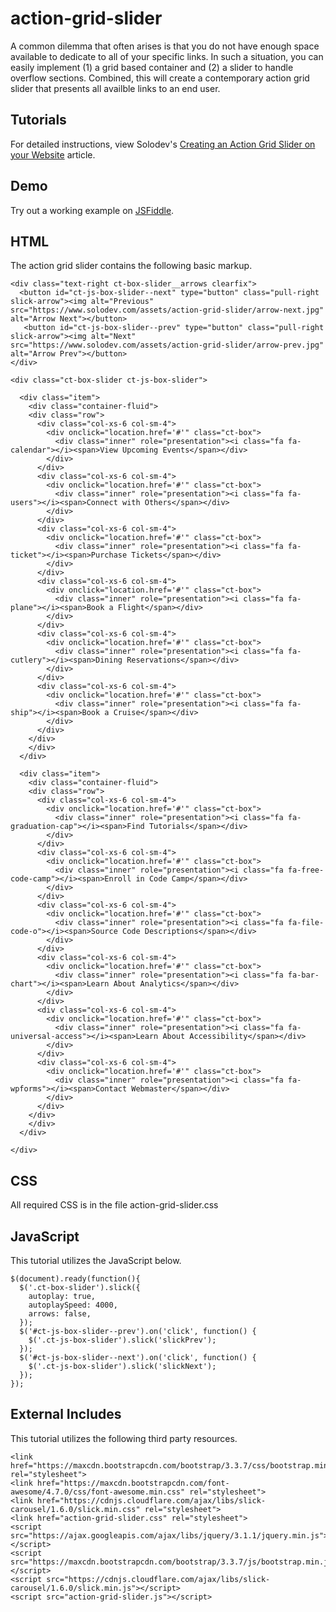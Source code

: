 # action-grid-slider
A common dilemma that often arises is that you do not have enough space available to dedicate to all of your specific links. In such a situation, you can easily implement (1) a grid based container and (2) a slider to handle overflow sections. Combined, this will create a contemporary action grid slider that presents all availble links to an end user.

## Tutorials

For detailed instructions, view Solodev's [Creating an Action Grid Slider on your Website](https://www.solodev.com/blog/web-design/creating-an-action-grid-slider-on-your-website.stml) article.

## Demo

Try out a working example on [JSFiddle](https://jsfiddle.net/solodev/47k09tsp/).

## HTML

The action grid slider contains the following basic markup.
```
<div class="text-right ct-box-slider__arrows clearfix">
  <button id="ct-js-box-slider--next" type="button" class="pull-right slick-arrow"><img alt="Previous" src="https://www.solodev.com/assets/action-grid-slider/arrow-next.jpg" alt="Arrow Next"></button>
   <button id="ct-js-box-slider--prev" type="button" class="pull-right slick-arrow"><img alt="Next" src="https://www.solodev.com/assets/action-grid-slider/arrow-prev.jpg" alt="Arrow Prev"></button>
</div>

<div class="ct-box-slider ct-js-box-slider">
    
  <div class="item">
    <div class="container-fluid">
    <div class="row">
      <div class="col-xs-6 col-sm-4">
        <div onclick="location.href='#'" class="ct-box">
          <div class="inner" role="presentation"><i class="fa fa-calendar"></i><span>View Upcoming Events</span></div>
        </div>
      </div>
      <div class="col-xs-6 col-sm-4">
        <div onclick="location.href='#'" class="ct-box">
          <div class="inner" role="presentation"><i class="fa fa-users"></i><span>Connect with Others</span></div>
        </div>
      </div>
      <div class="col-xs-6 col-sm-4">
        <div onclick="location.href='#'" class="ct-box">
          <div class="inner" role="presentation"><i class="fa fa-ticket"></i><span>Purchase Tickets</span></div>
        </div>
      </div>
      <div class="col-xs-6 col-sm-4">
        <div onclick="location.href='#'" class="ct-box">
          <div class="inner" role="presentation"><i class="fa fa-plane"></i><span>Book a Flight</span></div>
        </div>
      </div>
      <div class="col-xs-6 col-sm-4">
        <div onclick="location.href='#'" class="ct-box">
          <div class="inner" role="presentation"><i class="fa fa-cutlery"></i><span>Dining Reservations</span></div>
        </div>
      </div>
      <div class="col-xs-6 col-sm-4">
        <div onclick="location.href='#'" class="ct-box">
          <div class="inner" role="presentation"><i class="fa fa-ship"></i><span>Book a Cruise</span></div>
        </div>
      </div>
    </div>
    </div>
  </div>
  
  <div class="item">
    <div class="container-fluid">
    <div class="row">
      <div class="col-xs-6 col-sm-4">
        <div onclick="location.href='#'" class="ct-box">
          <div class="inner" role="presentation"><i class="fa fa-graduation-cap"></i><span>Find Tutorials</span></div>
        </div>
      </div>
      <div class="col-xs-6 col-sm-4">
        <div onclick="location.href='#'" class="ct-box">
          <div class="inner" role="presentation"><i class="fa fa-free-code-camp"></i><span>Enroll in Code Camp</span></div>
        </div>
      </div>
      <div class="col-xs-6 col-sm-4">
        <div onclick="location.href='#'" class="ct-box">
          <div class="inner" role="presentation"><i class="fa fa-file-code-o"></i><span>Source Code Descriptions</span></div>
        </div>
      </div>
      <div class="col-xs-6 col-sm-4">
        <div onclick="location.href='#'" class="ct-box">
          <div class="inner" role="presentation"><i class="fa fa-bar-chart"></i><span>Learn About Analytics</span></div>
        </div>
      </div>
      <div class="col-xs-6 col-sm-4">
        <div onclick="location.href='#'" class="ct-box">
          <div class="inner" role="presentation"><i class="fa fa-universal-access"></i><span>Learn About Accessibility</span></div>
        </div>
      </div>
      <div class="col-xs-6 col-sm-4">
        <div onclick="location.href='#'" class="ct-box">
          <div class="inner" role="presentation"><i class="fa fa-wpforms"></i><span>Contact Webmaster</span></div>
        </div>
      </div>
    </div>
    </div>
  </div>
    
</div>
```
## CSS

All required CSS is in the file action-grid-slider.css

## JavaScript

This tutorial utilizes the JavaScript below.
```
$(document).ready(function(){
  $('.ct-box-slider').slick({
    autoplay: true,
    autoplaySpeed: 4000,
    arrows: false,
  });
  $('#ct-js-box-slider--prev').on('click', function() {
    $('.ct-js-box-slider').slick('slickPrev');
  });
  $('#ct-js-box-slider--next').on('click', function() {
    $('.ct-js-box-slider').slick('slickNext');
  });
});
```

## External Includes

This tutorial utilizes the following third party resources.

```
<link href="https://maxcdn.bootstrapcdn.com/bootstrap/3.3.7/css/bootstrap.min.css" rel="stylesheet">
<link href="https://maxcdn.bootstrapcdn.com/font-awesome/4.7.0/css/font-awesome.min.css" rel="stylesheet">
<link href="https://cdnjs.cloudflare.com/ajax/libs/slick-carousel/1.6.0/slick.min.css" rel="stylesheet">
<link href="action-grid-slider.css" rel="stylesheet">
<script src="https://ajax.googleapis.com/ajax/libs/jquery/3.1.1/jquery.min.js"></script>
<script src="https://maxcdn.bootstrapcdn.com/bootstrap/3.3.7/js/bootstrap.min.js"></script>
<script src="https://cdnjs.cloudflare.com/ajax/libs/slick-carousel/1.6.0/slick.min.js"></script>
<script src="action-grid-slider.js"></script>
```

